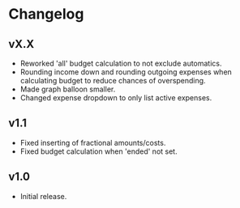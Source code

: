 # Changelog
## vX.X
- Reworked 'all' budget calculation to not exclude automatics.
- Rounding income down and rounding outgoing expenses when calculating budget to reduce chances of overspending.
- Made graph balloon smaller.
- Changed expense dropdown to only list active expenses.

## v1.1
- Fixed inserting of fractional amounts/costs.
- Fixed budget calculation when 'ended' not set.

## v1.0
- Initial release.